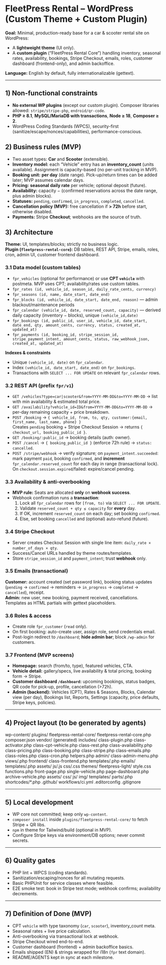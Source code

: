 # FleetPress Rental – WordPress (Custom Theme + Custom Plugin)

**Goal:** Minimal, production-ready base for a car & scooter rental site on WordPress:
- A **lightweight theme** (UI only).
- A **custom plugin** (“FleetPress Rental Core”) handling inventory, seasonal rates, availability, bookings, Stripe Checkout, emails, roles, customer dashboard (frontend-only), and admin backoffice.

**Language:** English by default, fully internationalizable (gettext).

---

## 1) Non-functional constraints
- **No external WP plugins** (except our custom plugin). Composer libraries allowed: `stripe/stripe-php`, `endroid/qr-code`.
- **PHP ≥ 8.1**, **MySQL/MariaDB with transactions**, **Node ≥ 18**, **Composer ≥ 2**.
- WordPress Coding Standards (WPCS), security-first (sanitize/escape/nonces/capabilities), performance-conscious.

## 2) Business rules (MVP)
- Two asset types: **Car** and **Scooter** (extensible).
- **Inventory model:** each “Vehicle” entry has an **inventory_count** (units available). Assignment is capacity-based (no per-unit tracking in MVP).
- **Booking unit:** **per day** (date range). Pick-up/return times can be added later; MVP assumes calendar days.
- **Pricing:** **seasonal daily rate** per vehicle; optional deposit (future).
- **Availability:** capacity − (confirmed reservations across the date range, plus admin blocks).
- **Statuses:** `pending`, `confirmed`, `in_progress`, `completed`, `cancelled`.
- **Cancellation policy (MVP):** free cancellation if **> 72h** before start, otherwise disabled.
- **Payments:** Stripe **Checkout**; webhooks are the source of truth.

## 3) Architecture
**Theme:** UI, templates/blocks; strictly no business logic.  
**Plugin (`fleetpress-rental-core`):** DB tables, REST API, Stripe, emails, roles, cron, admin UI, customer frontend dashboard.

### 3.1 Data model (custom tables)
- `fpr_vehicles` (optional for performance) or use **CPT `vehicle`** with postmeta. MVP uses CPT; availability/rates use custom tables.
- `fpr_rates (id, vehicle_id, season_id, daily_rate_cents, currency)`
- `fpr_seasons (id, name, date_start, date_end)`
- `fpr_blocks (id, vehicle_id, date_start, date_end, reason)` — admin blackout/maintenance periods
- `fpr_calendar (vehicle_id, date, reserved_count, capacity)` — derived daily capacity (inventory − blocks), unique `(vehicle_id,date)`
- `fpr_bookings (id, public_id, user_id, vehicle_id, date_start, date_end, qty, amount_cents, currency, status, created_at, updated_at)`
- `fpr_payments (id, booking_id, stripe_session_id, stripe_payment_intent, amount_cents, status, raw_webhook_json, created_at, updated_at)`

**Indexes & constraints**
- Unique `(vehicle_id, date)` on `fpr_calendar`.
- Index `(vehicle_id, date_start, date_end)` on `fpr_bookings`.
- Transactions with `SELECT ... FOR UPDATE` on relevant `fpr_calendar` rows.

### 3.2 REST API (prefix `fpr/v1`)
- `GET /vehicles?type=car|scooter&from=YYYY-MM-DD&to=YYYY-MM-DD` → list with min availability & estimated total price.
- `GET /availability?vehicle_id=ID&from=YYYY-MM-DD&to=YYYY-MM-DD` → per-day remaining capacity + price breakdown.
- `POST /booking` → `{ vehicle_id, from, to, qty, customer:{email, first_name, last_name, phone} }`  
  Creates `pending` booking + Stripe Checkout Session → returns `{ checkout_url, booking_public_id }`.
- `GET /booking/:public_id` → booking details (auth: owner).
- `POST /cancel` → `{ booking_public_id }` (enforce 72h rule) → `status: cancelled`.
- `POST /stripe/webhook` → verify signature; on `payment_intent.succeeded`: mark payment `paid`, booking `confirmed`, and **increment** `fpr_calendar.reserved_count` for each day in range (transactional lock). On `checkout.session.expired`/failed: expire/cancel pending.

### 3.3 Availability & anti-overbooking
- **MVP rule:** Seats are allocated **only** on **webhook success**.  
- Webhook confirmation runs a **transaction**:
  1) Lock all `fpr_calendar` rows for `[from, to)` via `SELECT ... FOR UPDATE`.
  2) Validate `reserved_count + qty ≤ capacity` for **every** day.
  3) If OK, increment `reserved_count` on each day; set booking `confirmed`.
  4) Else, set booking `cancelled` and (optional) auto-refund (future).

### 3.4 Stripe Checkout
- Server creates Checkout Session with single line item: `daily_rate × number_of_days × qty`.
- Success/Cancel URLs handled by theme routes/templates.
- Store `stripe_session_id` and `payment_intent`; trust **webhook** only.

### 3.5 Emails (transactional)
**Customer:** account created (set password link), booking status updates (`pending` → `confirmed` → reminders → `in_progress` → `completed` → `cancelled`), receipt.  
**Admin:** new user, new booking, payment received, cancellations.  
Templates as HTML partials with gettext placeholders.

### 3.6 Roles & access
- Create role `fpr_customer` (`read` only).
- On first booking: auto-create user, assign role, send credentials email.
- Post-login redirect to `/dashboard`; **hide admin bar**; block `/wp-admin` for customers.

### 3.7 Frontend (MVP screens)
- **Homepage:** search (from/to, type), featured vehicles, CTA.
- **Vehicle detail:** gallery/specs, live availability & total pricing, booking form → Stripe.
- **Customer dashboard `/dashboard`:** upcoming bookings, status badges, QR code for pick-up, profile, cancellation (>72h).
- **Admin (backend):** Vehicles (CPT), Rates & Seasons, Blocks, Calendar view (per day), Bookings list, Reports, Settings (capacity, price defaults, Stripe keys, policies).

---

## 4) Project layout (to be generated by agents)
wp-content/
plugins/
fleetpress-rental-core/
fleetpress-rental-core.php
composer.json
vendor/ (generated)
includes/
class-plugin.php
class-activator.php
class-cpt-vehicle.php
class-rest.php
class-availability.php
class-pricing.php
class-booking.php
class-stripe.php
class-emails.php
class-roles.php
class-cron.php
helpers.php
admin/
class-admin-menu.php
views/.php
frontend/
class-frontend.php
templates/.php
emails/
templates/.php
assets/
js/.js
css/.css
themes/
fleetpress-light/
style.css
functions.php
front-page.php
single-vehicle.php
page-dashboard.php
archive-vehicle.php
assets/
css/
js/
img/
templates/
parts/.php
shortcodes/*.php
.github/
workflows/ci.yml
.editorconfig
.gitignore


---

## 5) Local development
- WP core not committed; keep only `wp-content`.
- `composer install` inside `plugins/fleetpress-rental-core/` to fetch Stripe + QR libs.
- `npm` in theme for Tailwind/build (optional in MVP).
- Configure Stripe keys via environment/DB options; never commit secrets.

---

## 6) Quality gates
- PHP lint + WPCS (coding standards).
- Sanitization/escaping/nonces for all mutating requests.
- Basic PHPUnit for service classes where feasible.
- E2E smoke test: book in Stripe test mode; webhook confirms; availability decrements.

---

## 7) Definition of Done (MVP)
- CPT `vehicle` with type taxonomy (`car`, `scooter`), inventory_count meta.
- Seasonal rates + live price calculation.
- Anti-overbooking via transactional lock at webhook.
- Stripe Checkout wired end-to-end.
- Customer dashboard (frontend) + admin backoffice basics.
- Emails shipped (EN) & strings wrapped for i18n (`fpr` text domain).
- README/AGENTS kept in sync at each milestone.
